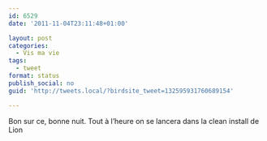 ```yaml
---
id: 6529
date: '2011-11-04T23:11:48+01:00'

layout: post
categories:
  - Vis ma vie
tags:
  - tweet
format: status
publish_social: no
guid: 'http://tweets.local/?birdsite_tweet=132595931760689154'

---
```


Bon sur ce, bonne nuit. Tout à l’heure on se lancera dans la clean install de Lion